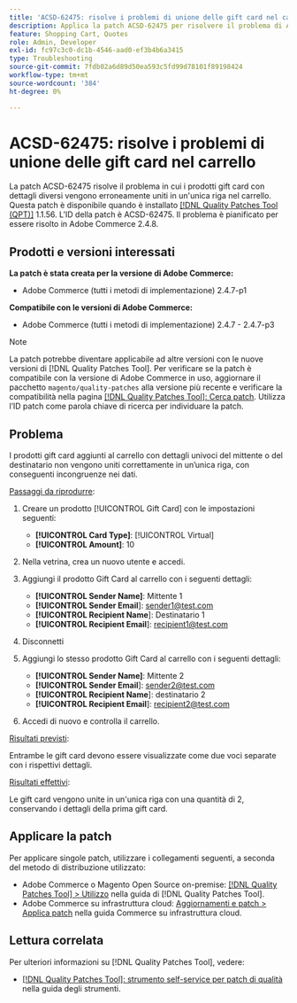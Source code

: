 ```yaml
---
title: 'ACSD-62475: risolve i problemi di unione delle gift card nel carrello'
description: Applica la patch ACSD-62475 per risolvere il problema di Adobe Commerce, in cui i prodotti gift card con dettagli diversi vengono uniti in modo errato in un’unica riga nel carrello.
feature: Shopping Cart, Quotes
role: Admin, Developer
exl-id: fc97c3c0-dc1b-4546-aad0-ef3b4b6a3415
type: Troubleshooting
source-git-commit: 7fdb02a6d89d50ea593c5fd99d78101f89198424
workflow-type: tm+mt
source-wordcount: '384'
ht-degree: 0%

---
```


# ACSD-62475: risolve i problemi di unione delle gift card nel carrello

La patch ACSD-62475 risolve il problema in cui i prodotti gift card con dettagli diversi vengono erroneamente uniti in un&#39;unica riga nel carrello. Questa patch è disponibile quando è installato [[!DNL Quality Patches Tool (QPT)]](/help/tools/quality-patches-tool/quality-patches-tool-to-self-serve-quality-patches.md) 1.1.56. L’ID della patch è ACSD-62475. Il problema è pianificato per essere risolto in Adobe Commerce 2.4.8.

## Prodotti e versioni interessati

**La patch è stata creata per la versione di Adobe Commerce:**

* Adobe Commerce (tutti i metodi di implementazione) 2.4.7-p1

**Compatibile con le versioni di Adobe Commerce:**

* Adobe Commerce (tutti i metodi di implementazione) 2.4.7 - 2.4.7-p3

>[!NOTE]
>
>La patch potrebbe diventare applicabile ad altre versioni con le nuove versioni di [!DNL Quality Patches Tool]. Per verificare se la patch è compatibile con la versione di Adobe Commerce in uso, aggiornare il pacchetto `magento/quality-patches` alla versione più recente e verificare la compatibilità nella pagina [[!DNL Quality Patches Tool]: Cerca patch](https://experienceleague.adobe.com/tools/commerce-quality-patches/index.html). Utilizza l’ID patch come parola chiave di ricerca per individuare la patch.

## Problema

I prodotti gift card aggiunti al carrello con dettagli univoci del mittente o del destinatario non vengono uniti correttamente in un’unica riga, con conseguenti incongruenze nei dati.

<u>Passaggi da riprodurre</u>:

1. Creare un prodotto [!UICONTROL Gift Card] con le impostazioni seguenti:
   * **[!UICONTROL Card Type]**: [!UICONTROL Virtual]
   * **[!UICONTROL Amount]**: 10

1. Nella vetrina, crea un nuovo utente e accedi.

1. Aggiungi il prodotto Gift Card al carrello con i seguenti dettagli:
   * **[!UICONTROL Sender Name]**: Mittente 1
   * **[!UICONTROL Sender Email**]: sender1@test.com
   * **[!UICONTROL Recipient Name**]: Destinatario 1
   * **[!UICONTROL Recipient Email**]: recipient1@test.com


1. Disconnetti

1. Aggiungi lo stesso prodotto Gift Card al carrello con i seguenti dettagli:
   * **[!UICONTROL Sender Name]**: Mittente 2
   * **[!UICONTROL Sender Email**]: sender2@test.com
   * **[!UICONTROL Recipient Name**]: destinatario 2
   * **[!UICONTROL Recipient Email**]: recipient2@test.com

1. Accedi di nuovo e controlla il carrello.

<u>Risultati previsti</u>:

Entrambe le gift card devono essere visualizzate come due voci separate con i rispettivi dettagli.

<u>Risultati effettivi</u>:

Le gift card vengono unite in un&#39;unica riga con una quantità di 2, conservando i dettagli della prima gift card.

## Applicare la patch

Per applicare singole patch, utilizzare i collegamenti seguenti, a seconda del metodo di distribuzione utilizzato:

* Adobe Commerce o Magento Open Source on-premise: [[!DNL Quality Patches Tool] > Utilizzo](/help/tools/quality-patches-tool/usage.md) nella guida di [!DNL Quality Patches Tool].
* Adobe Commerce su infrastruttura cloud: [Aggiornamenti e patch > Applica patch](https://experienceleague.adobe.com/docs/commerce-cloud-service/user-guide/develop/upgrade/apply-patches.html) nella guida Commerce su infrastruttura cloud.

## Lettura correlata

Per ulteriori informazioni su [!DNL Quality Patches Tool], vedere:

* [[!DNL Quality Patches Tool]: strumento self-service per patch di qualità](/help/tools/quality-patches-tool/quality-patches-tool-to-self-serve-quality-patches.md) nella guida degli strumenti.
